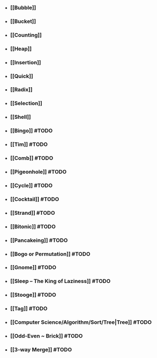 - ### [[Bubble]]
- ### [[Bucket]]
- ### [[Counting]]
- ### [[Heap]]
- ### [[Insertion]]
- ### [[Quick]]
- ### [[Radix]]
- ### [[Selection]]
- ### [[Shell]]
- ### [[Bingo]] #TODO
- ### [[Tim]] #TODO
- ### [[Comb]] #TODO
- ### [[Pigeonhole]] #TODO
- ### [[Cycle]] #TODO
- ### [[Cocktail]] #TODO
- ### [[Strand]] #TODO
- ### [[Bitonic]] #TODO
- ### [[Pancakeing]] #TODO
- ### [[Bogo or Permutation]] #TODO
- ### [[Gnome]] #TODO
- ### [[Sleep – The King of Laziness]] #TODO
- ### [[Stooge]] #TODO
- ### [[Tag]] #TODO
- ### [[Computer Science/Algorithm/Sort/Tree|Tree]] #TODO
- ### [[Odd-Even ~ Brick]] #TODO
- ### [[3-way Merge]] #TODO